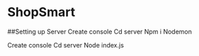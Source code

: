# ShopSmart

##Setting up Server
Create console
Cd server
Npm i
Nodemon

Create console
Cd server
Node index.js
